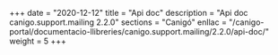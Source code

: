 +++
date        = "2020-12-12"
title       = "Api doc"
description = "Api doc canigo.support.mailing 2.2.0"
sections    = "Canigó"
enllac		= "/canigo-portal/documentacio-llibreries/canigo.support.mailing/2.2.0/api-doc/"
weight		= 5
+++
